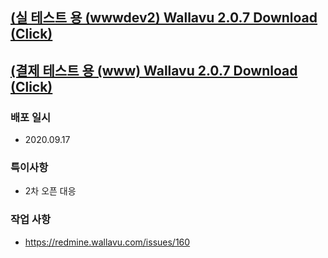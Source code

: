 ## [(실 테스트 용 (wwwdev2) Wallavu 2.0.7 Download (Click) ](https://dl.dropbox.com/s/c409djfltwq0607/wallavu_dev2_2.0.7.apk) 
## [(결제 테스트 용 (www) Wallavu 2.0.7 Download (Click) ](https://dl.dropbox.com/s/oyaj56bxz4ew34i/wallavu_release_2.0.7.apk) 


### 배포 일시
- 2020.09.17

### 특이사항
- 2차 오픈 대응

### 작업 사항
- https://redmine.wallavu.com/issues/160


